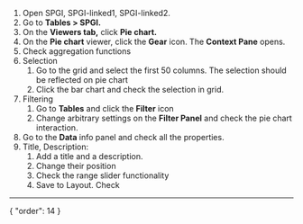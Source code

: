 1. Open SPGI, SPGI-linked1, SPGI-linked2.
2. Go to **Tables > SPGI.**
3. On the **Viewers tab,** click **Pie chart.**
4. On the **Pie chart** viewer, click the **Gear** icon. The **Context Pane** opens.
5. Check aggregation functions
7. Selection
    1. Go to the grid and select the first 50 columns. The selection should be reflected on pie chart
    3. Click the bar chart and check the selection in grid.
8. Filtering
    1. Go to **Tables** and click the **Filter** icon
    2. Change arbitrary settings on the **Filter Panel** and check the pie chart interaction.
9. Go to the **Data** info panel and check all the properties.
10. Title, Description:
    1. Add a title and a description.
    2. Change their position
    3. Check the range slider functionality
    4. Save to Layout. Check
---
{
  "order": 14
}
